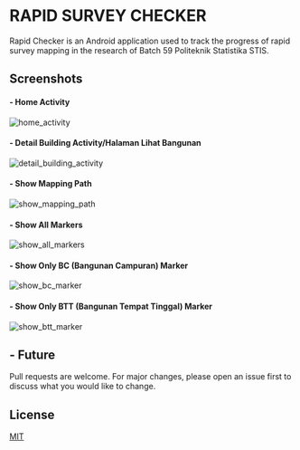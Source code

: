 # RAPID SURVEY CHECKER

Rapid Checker is an Android application used to track the progress of rapid survey mapping in the research of Batch 59 Politeknik Statistika STIS.

## Screenshots
#### - Home Activity
![home_activity](http://i.ibb.co/TTr7tMp/home.png)

#### - Detail Building Activity/Halaman Lihat Bangunan
![detail_building_activity](http://i.ibb.co/s23WWDQ/halaman-bangunan.png)

#### - Show Mapping Path
![show_mapping_path](http://i.ibb.co/17MzZVx/lihat-jalur-mapping.png)

#### - Show All Markers
![show_all_markers](http://i.ibb.co/hdTWM6z/lihat-semua-titik-mapping.png)

#### - Show Only BC (Bangunan Campuran) Marker
![show_bc_marker](http://i.ibb.co/xg7JJLJ/lihat-bangunan-campuran.png)

#### - Show Only BTT (Bangunan Tempat Tinggal) Marker
![show_btt_marker](http://i.ibb.co/Zz8w9hz/lihat-bangunan-tempat-tinggal.png)

## - Future
Pull requests are welcome. For major changes, please open an issue first to discuss what you would like to change.


## License
[MIT](https://choosealicense.com/licenses/mit/)